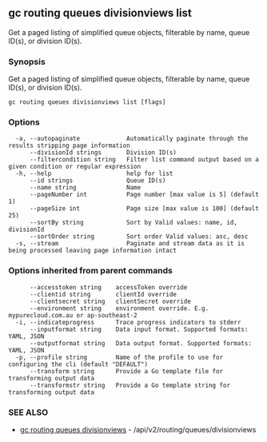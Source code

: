 ## gc routing queues divisionviews list

Get a paged listing of simplified queue objects, filterable by name, queue ID(s), or division ID(s).

### Synopsis

Get a paged listing of simplified queue objects, filterable by name, queue ID(s), or division ID(s).

```
gc routing queues divisionviews list [flags]
```

### Options

```
  -a, --autopaginate             Automatically paginate through the results stripping page information
      --divisionId strings       Division ID(s)
      --filtercondition string   Filter list command output based on a given condition or regular expression
  -h, --help                     help for list
      --id strings               Queue ID(s)
      --name string              Name
      --pageNumber int           Page number [max value is 5] (default 1)
      --pageSize int             Page size [max value is 100] (default 25)
      --sortBy string            Sort by Valid values: name, id, divisionId
      --sortOrder string         Sort order Valid values: asc, desc
  -s, --stream                   Paginate and stream data as it is being processed leaving page information intact
```

### Options inherited from parent commands

```
      --accesstoken string    accessToken override
      --clientid string       clientId override
      --clientsecret string   clientSecret override
      --environment string    environment override. E.g. mypurecloud.com.au or ap-southeast-2
  -i, --indicateprogress      Trace progress indicators to stderr
      --inputformat string    Data input format. Supported formats: YAML, JSON
      --outputformat string   Data output format. Supported formats: YAML, JSON
  -p, --profile string        Name of the profile to use for configuring the cli (default "DEFAULT")
      --transform string      Provide a Go template file for transforming output data
      --transformstr string   Provide a Go template string for transforming output data
```

### SEE ALSO

* [gc routing queues divisionviews](gc_routing_queues_divisionviews.html)	 - /api/v2/routing/queues/divisionviews


